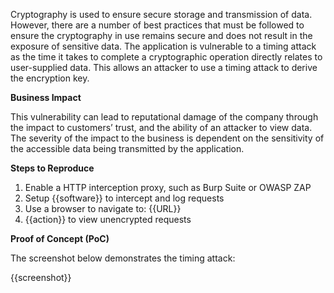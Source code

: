 Cryptography is used to ensure secure storage and transmission of data. However, there are a number of best practices that must be followed to ensure the cryptography in use remains secure and does not result in the exposure of sensitive data. The application is vulnerable to a timing attack as the time it takes to complete a cryptographic operation directly relates to user-supplied data. This allows an attacker to use a timing attack to derive the encryption key.

**Business Impact**

This vulnerability can lead to reputational damage of the company through the impact to customers’ trust, and the ability of an attacker to view data. The severity of the impact to the business is dependent on the sensitivity of the accessible data being transmitted by the application.

**Steps to Reproduce**

1. Enable a HTTP interception proxy, such as Burp Suite or OWASP ZAP
1. Setup {{software}} to intercept and log requests
1. Use a browser to navigate to: {{URL}}
1. {{action}} to view unencrypted requests

**Proof of Concept (PoC)**

The screenshot below demonstrates the timing attack:

{{screenshot}}
